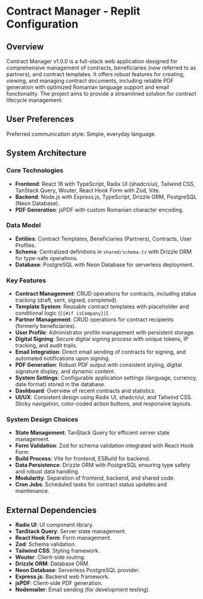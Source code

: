 # Contract Manager - Replit Configuration

## Overview
Contract Manager v1.0.0 is a full-stack web application designed for comprehensive management of contracts, beneficiaries (now referred to as partners), and contract templates. It offers robust features for creating, viewing, and managing contract documents, including reliable PDF generation with optimized Romanian language support and email functionality. The project aims to provide a streamlined solution for contract lifecycle management.

## User Preferences
Preferred communication style: Simple, everyday language.

## System Architecture

### Core Technologies
- **Frontend**: React 18 with TypeScript, Radix UI (shadcn/ui), Tailwind CSS, TanStack Query, Wouter, React Hook Form with Zod, Vite.
- **Backend**: Node.js with Express.js, TypeScript, Drizzle ORM, PostgreSQL (Neon Database).
- **PDF Generation**: jsPDF with custom Romanian character encoding.

### Data Model
- **Entities**: Contract Templates, Beneficiaries (Partners), Contracts, User Profiles.
- **Schema**: Centralized definitions in `shared/schema.ts` with Drizzle ORM for type-safe operations.
- **Database**: PostgreSQL with Neon Database for serverless deployment.

### Key Features
- **Contract Management**: CRUD operations for contracts, including status tracking (draft, sent, signed, completed).
- **Template System**: Reusable contract templates with placeholder and conditional logic (`{{#if isCompany}}`).
- **Partner Management**: CRUD operations for contract recipients (formerly beneficiaries).
- **User Profile**: Administrator profile management with persistent storage.
- **Digital Signing**: Secure digital signing process with unique tokens, IP tracking, and audit trails.
- **Email Integration**: Direct email sending of contracts for signing, and automated notifications upon signing.
- **PDF Generation**: Robust PDF output with consistent styling, digital signature display, and dynamic content.
- **System Settings**: Configurable application settings (language, currency, date format) stored in the database.
- **Dashboard**: Overview of recent contracts and statistics.
- **UI/UX**: Consistent design using Radix UI, shadcn/ui, and Tailwind CSS. Sticky navigation, color-coded action buttons, and responsive layouts.

### System Design Choices
- **State Management**: TanStack Query for efficient server state management.
- **Form Validation**: Zod for schema validation integrated with React Hook Form.
- **Build Process**: Vite for frontend, ESBuild for backend.
- **Data Persistence**: Drizzle ORM with PostgreSQL ensuring type safety and robust data handling.
- **Modularity**: Separation of frontend, backend, and shared code.
- **Cron Jobs**: Scheduled tasks for contract status updates and maintenance.

## External Dependencies

- **Radix UI**: UI component library.
- **TanStack Query**: Server state management.
- **React Hook Form**: Form management.
- **Zod**: Schema validation.
- **Tailwind CSS**: Styling framework.
- **Wouter**: Client-side routing.
- **Drizzle ORM**: Database ORM.
- **Neon Database**: Serverless PostgreSQL provider.
- **Express.js**: Backend web framework.
- **jsPDF**: Client-side PDF generation.
- **Nodemailer**: Email sending (for development testing).